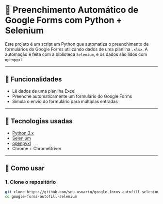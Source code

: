 
# 🤖 Preenchimento Automático de Google Forms com Python + Selenium

Este projeto é um script em Python que automatiza o preenchimento de formulários do Google Forms utilizando dados de uma planilha `.xlsx`. A automação é feita com a biblioteca `Selenium`, e os dados são lidos com `openpyxl`.

---

## 📌 Funcionalidades

- Lê dados de uma planilha Excel
- Preenche automaticamente um formulário do Google Forms
- Simula o envio do formulário para múltiplas entradas

---

## 🧰 Tecnologias usadas

- [Python 3.x](https://www.python.org/)
- [Selenium](https://selenium.dev/)
- [openpyxl](https://openpyxl.readthedocs.io/en/stable/)
- Chrome + ChromeDriver

---

## 🚀 Como usar

### 1. Clone o repositório

```bash
git clone https://github.com/seu-usuario/google-forms-autofill-selenium.git
cd google-forms-autofill-selenium

